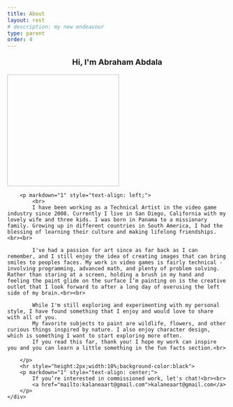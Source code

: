 ```yaml
---
title: About
layout: rest
# description: my new endeavour
type: parent
order: 4
---
```


<div class="section main">
	<div class="container">
	<p markdown="1" style="text-align: center;font-size:18px">
			<b>Hi, I'm Abraham Abdala</b>
			<br>
		</p>
	<img class="lozad u-max-full-width" data-src="{{ "/assets/img/aa_about01.png" | relative_url }}" width="256" height="256">
	<!-- <img src="{{ "/assets/img/aa_about01.png" | relative_url }}"> -->
		
		<p markdown="1" style="text-align: left;">
			<br>
			I have been working as a Technical Artist in the video game industry since 2008. Currently I live in San Diego, California with my lovely wife and three kids. I was born in Panama to a missionary family. Growing up in different countries in South America, I had the blessing of learning their culture and making lifelong friendships.<br><br>

			I've had a passion for art since as far back as I can remember, and I still enjoy the idea of creating images that can bring smiles to peoples faces. My work in video games is fairly technical - involving programming, advanced math, and plenty of problem solving. Rather than staring at a screen, holding a brush in my hand and feeling the paint glide on the surface I’m painting on is the creative outlet that I look forward to after a long day of overusing the left side of my brain.<br><br>

			While I'm still exploring and experimenting with my personal style, I have found something that I enjoy and would love to share with all of you.
			My favorite subjects to paint are wildlife, flowers, and other curious things inspired by nature. I also enjoy character design, which is something I want to start exploring more often.
			If you read this far, thank you! I hope my work can inspire you and you can learn a little something in the fun facts section.<br>
			
		</p>
		<hr style="height:2px;width:10%;background-color:black">
		<p markdown="1" style="text-align: center;">
			If you’re interested in commissioned work, let's chat!<br><br>
			<a href="mailto:kalaneaart@gmail.com">kalaneaart@gmail.com</a>
		</p>
	</div>
</div>

